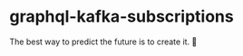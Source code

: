# graphql-kafka-subscriptions

<!-- INSPIRATIONAL_QUOTE_START -->
The best way to predict the future is to create it.
🦖
<!-- INSPIRATIONAL_QUOTE_END -->
